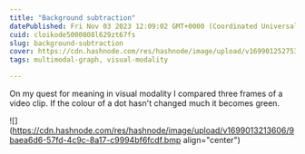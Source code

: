 ```yaml
---
title: "Background subtraction"
datePublished: Fri Nov 03 2023 12:09:02 GMT+0000 (Coordinated Universal Time)
cuid: cloikode5000808l629zt67fs
slug: background-subtraction
cover: https://cdn.hashnode.com/res/hashnode/image/upload/v1699012527536/6fb078ec-bc37-4242-a9e9-0c052dbb3c3e.bmp
tags: multimodal-graph, visual-modality

---
```


On my quest for meaning in visual modality I compared three frames of a video clip. If the colour of a dot hasn't changed much it becomes green.

![](https://cdn.hashnode.com/res/hashnode/image/upload/v1699013213606/9baea6d6-57fd-4c9c-8a17-c9994bf6fcdf.bmp align="center")